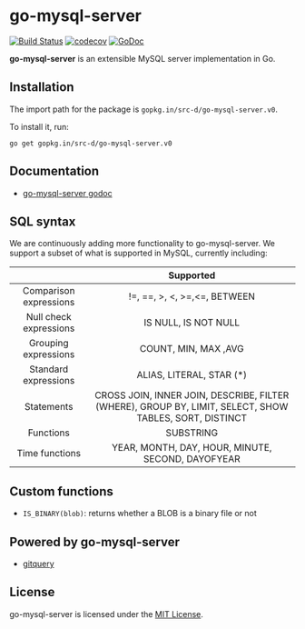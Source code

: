 # go-mysql-server

<a href="https://travis-ci.org/src-d/go-mysql-server"><img alt="Build Status" src="https://travis-ci.org/src-d/go-mysql-server.svg?branch=master" /></a>
<a href="https://codecov.io/gh/src-d/go-mysql-server"><img alt="codecov" src="https://codecov.io/gh/src-d/go-mysql-server/branch/master/graph/badge.svg" /></a>
<a href="https://godoc.org/github.com/src-d/go-mysql-server"><img alt="GoDoc" src="https://godoc.org/github.com/src-d/go-mysql-server?status.svg" /></a>

**go-mysql-server** is an extensible MySQL server implementation in Go.

## Installation

The import path for the package is `gopkg.in/src-d/go-mysql-server.v0`.

To install it, run:

```
go get gopkg.in/src-d/go-mysql-server.v0
```

## Documentation

* [go-mysql-server godoc](https://godoc.org/github.com/src-d/go-mysql-server)


## SQL syntax

We are continuously adding more functionality to go-mysql-server. We support a subset of what is supported in MySQL, currently including:

|                        |                                     Supported                                     |
|:----------------------:|:---------------------------------------------------------------------------------:|
| Comparison expressions | !=, ==, >, <, >=,<=, BETWEEN                                |
| Null check expressions | IS NULL, IS NOT NULL                               |
|  Grouping expressions  | COUNT, MIN, MAX ,AVG                                  |
|  Standard expressions  | ALIAS, LITERAL, STAR (*)                             |
| Statements       | CROSS JOIN, INNER JOIN, DESCRIBE, FILTER (WHERE), GROUP BY, LIMIT, SELECT, SHOW TABLES, SORT, DISTINCT  |
| Functions | SUBSTRING |
| Time functions | YEAR, MONTH, DAY, HOUR, MINUTE, SECOND, DAYOFYEAR |

## Custom functions

- `IS_BINARY(blob)`: returns whether a BLOB is a binary file or not

## Powered by go-mysql-server

* [gitquery](https://github.com/src-d/gitquery)

## License

go-mysql-server is licensed under the [MIT License](/LICENSE).

